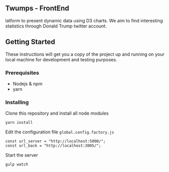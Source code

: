 ## Twumps - FrontEnd
latform to present dynamic data using D3 charts. We aim to find interesting statistics through Donald Trump twitter account.

## Getting Started

These instructions will get you a copy of the project up and running on your local machine for development and testing purposes.

### Prerequisites
- Nodejs & npm
- yarn

### Installing

Clone this repository and install all node modules

```
yarn install
```

Edit the configuration file `global.config.factory.js`

```
const url_server = "http://localhost:5000/";
const url_back = "http://localhost:3005/";
```

Start the server
```
gulp watch
```
